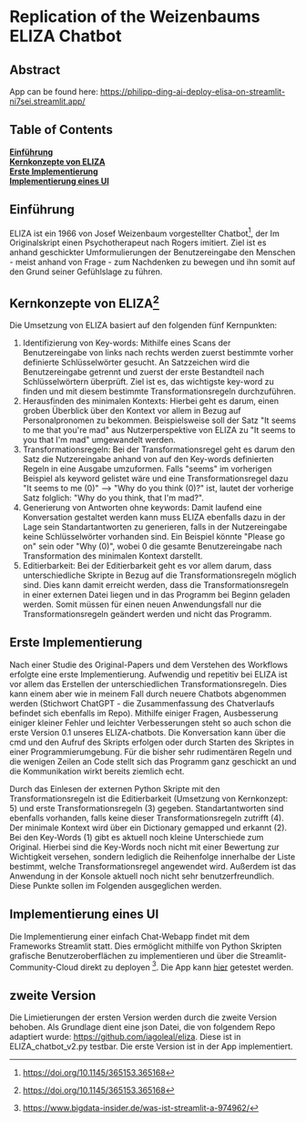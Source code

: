 # Replication of the Weizenbaums ELIZA Chatbot

## Abstract
App can be found here:
https://philipp-ding-ai-deploy-elisa-on-streamlit-ni7sei.streamlit.app/

## Table of Contents
**[Einführung](##Einführung)**<br>
**[Kernkonzepte von ELIZA](##Kernkonzepte-von-ELIZA[^1])**<br>
**[Erste Implementierung](##Erste-Implementierung)**<br>
**[Implementierung eines UI](##Implementierung-eines-UI)**<br>

## Einführung
ELIZA ist ein 1966 von Josef Weizenbaum vorgestellter Chatbot[^1], der Im Originalskript einen Psychotherapeut nach Rogers imitiert. Ziel ist es anhand geschickter Umformulierungen der Benutzereingabe den Menschen - meist anhand von Frage - zum Nachdenken zu bewegen und ihn somit auf den Grund seiner Gefühlslage zu führen.

## Kernkonzepte von ELIZA[^1]
Die Umsetzung von ELIZA basiert auf den folgenden fünf Kernpunkten:
1. Identifizierung von Key-words: Mithilfe eines Scans der Benutzereingabe von links nach rechts werden zuerst bestimmte vorher definierte Schlüsselwörter gesucht. An Satzzeichen wird die Benutzereingabe getrennt und zuerst der erste Bestandteil nach Schlüsselwörtern überprüft. Ziel ist es, das wichtigste key-word zu finden und mit diesem bestimmte Transformationsregeln durchzuführen.
2. Herausfinden des minimalen Kontexts: Hierbei geht es darum, einen groben Überblick über den Kontext vor allem in Bezug auf Personalpronomen zu bekommen. Beispielsweise soll der Satz "It seems to me that you're mad" aus Nutzerperspektive von ELIZA zu "It seems to you that I'm mad" umgewandelt werden.
3. Transformationsregeln: Bei der Transformationsregel geht es darum den Satz die Nutzereingabe anhand von auf den Key-words definierten Regeln in eine Ausgabe umzuformen. Falls "seems" im vorherigen Beispiel als keyword gelistet wäre und eine Transformationsregel dazu "It seems to me (0)" --> "Why do you think (0)?" ist, lautet der vorherige Satz folglich: "Why do you think, that I'm mad?".
4. Generierung von Antworten ohne keywords: Damit laufend eine Konversation gestaltet werden kann muss ELIZA ebenfalls dazu in der Lage sein Standartantworten zu generieren, falls in der Nutzereingabe keine Schlüsselwörter vorhanden sind. Ein Beispiel könnte "Please go on" sein oder "Why (0)", wobei 0 die gesamte Benutzereingabe nach Transformation des minimalen Kontext darstellt.  
5. Editierbarkeit: Bei der Editierbarkeit geht es vor allem darum, dass unterschiedliche Skripte in Bezug auf die Transformationsregeln möglich sind. Dies kann damit erreicht werden, dass die Transformationsregeln in einer externen Datei liegen und in das Programm bei Beginn geladen werden. Somit müssen für einen neuen Anwendungsfall nur die Transformationsregeln geändert werden und nicht das Programm.

## Erste Implementierung
Nach einer Studie des Original-Papers und dem Verstehen des Workflows erfolgte eine erste Implementierung. Aufwendig und repetitiv bei ELIZA ist vor allem das Erstellen der unterschiedlichen Transformationsregeln. Dies kann einem aber wie in meinem Fall durch neuere Chatbots abgenommen werden (Stichwort ChatGPT - die Zusammenfassung des Chatverlaufs befindet sich ebenfalls im Repo). Mithilfe einiger Fragen, Ausbesserung einiger kleiner Fehler und leichter Verbesserungen steht so auch schon die erste Version 0.1 unseres ELIZA-chatbots. 
Die Konversation kann über die cmd und den Aufruf des Skripts erfolgen oder durch Starten des Skriptes in einer Programmierumgebung. Für die bisher sehr rudimentären Regeln und die wenigen Zeilen an Code stellt sich das Programm ganz geschickt an und die Kommunikation wirkt bereits ziemlich echt.

Durch das Einlesen der externen Python Skripte mit den Transformationsregeln ist die Editierbarkeit (Umsetzung von Kernkonzept: 5) und erste Transformationsregeln (3) gegeben. Standartantworten sind ebenfalls vorhanden, falls keine dieser Transformationsregeln zutrifft (4). Der minimale Kontext wird über ein Dictionary gemapped und erkannt (2). Bei den Key-Words (1) gibt es aktuell noch kleine Unterschiede zum Original. Hierbei sind die Key-Words noch nicht mit einer Bewertung zur Wichtigkeit versehen, sondern lediglich die Reihenfolge innerhalbe der Liste bestimmt, welche Transformationsregel angewendet wird. Außerdem ist das Anwendung in der Konsole aktuell noch nicht sehr benutzerfreundlich. Diese Punkte sollen im Folgenden ausgeglichen werden.

## Implementierung eines UI
Die Implementierung einer einfach Chat-Webapp findet mit dem Frameworks Streamlit statt. Dies ermöglicht mithilfe von Python Skripten grafische Benutzeroberflächen zu implementieren und über die Streamlit-Community-Cloud direkt zu deployen [^2]. Die App kann [hier](https://philipp-ding-ai-deploy-elisa-on-streamlit-ni7sei.streamlit.app/) getestet werden.

## zweite Version
Die Limietierungen der ersten Version werden durch die zweite Version behoben. Als Grundlage dient eine json Datei, die von folgendem Repo adaptiert wurde: https://github.com/iagoleal/eliza. Diese ist in ELIZA_chatbot_v2.py testbar. Die erste Version ist in der App implementiert.

[^1]: https://doi.org/10.1145/365153.365168
[^2]: https://www.bigdata-insider.de/was-ist-streamlit-a-974962/
